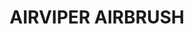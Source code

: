 ---
layout: product
title: "AIRVIPER AIRBRUSH"
price: "17000" 
desc: "Airbrush 0.2mm"
img_path: "/assets/img/A.MIG-8625.webp"
brand: "AMMO"
available: true
special_offer: false
new: true
soon: false
cat: "070000"
subcat: "070100"
subsubcat: "070101"
sifra: "A.MIG-8625"
popular: false
---